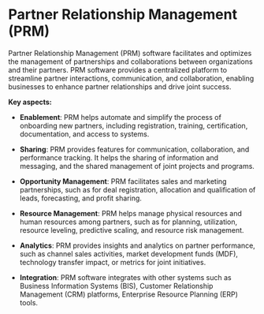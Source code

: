 # Partner Relationship Management (PRM)

Partner Relationship Management (PRM) software facilitates and optimizes the management of partnerships and collaborations between organizations and their partners. PRM software provides a centralized platform to streamline partner interactions, communication, and collaboration, enabling businesses to enhance partner relationships and drive joint success.

**Key aspects:**

* **Enablement**: PRM helps automate and simplify the process of onboarding new partners, including registration, training, certification, documentation, and access to systems.

* **Sharing**: PRM provides features for communication, collaboration, and performance tracking. It helps the sharing of information and messaging, and the shared management of joint projects and programs.

* **Opportunity Management**: PRM facilitates sales and marketing partnerships, such as for deal registration, allocation and qualification of leads, forecasting, and profit sharing.

* **Resource Management**: PRM helps manage physical resources and human resources among partners, such as for planning, utilization, resource leveling, predictive scaling, and resource risk management.

* **Analytics**: PRM provides insights and analytics on partner performance, such as channel sales activities, market development funds (MDF), technology transfer impact, or metrics for joint initiatives.

* **Integration**: PRM software integrates with other systems such as Business Information Systems (BIS), Customer Relationship Management (CRM) platforms, Enterprise Resource Planning (ERP) tools.
